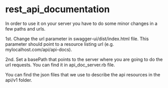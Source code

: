 rest_api_documentation
======================



In order to use it on your server you have to do some minor changes in a few paths and urls.


1st. Change the url parameter in swagger-ui/dist/index.html file. This parameter should point to a resource listing url (e.g. mylocalhost.com/api/api-docs).

2nd. Set a basePath that points to the server where you are going to do the url requests. You can find it in api_doc_server.rb file.


You can find the json files that we use to describe the api resources in the api/v1 folder.
